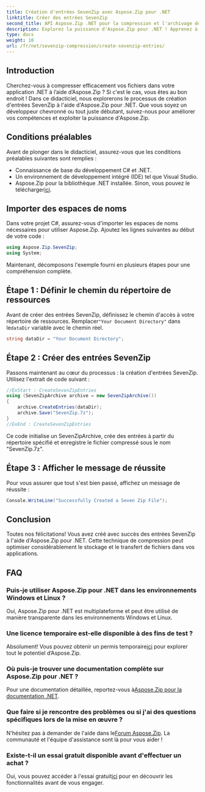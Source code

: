```yaml
---
title: Création d'entrées SevenZip avec Aspose.Zip pour .NET
linktitle: Créer des entrées SevenZip
second_title: API Aspose.Zip .NET pour la compression et l'archivage de fichiers
description: Explorez la puissance d'Aspose.Zip pour .NET ! Apprenez à créer des entrées SevenZip étape par étape. Compressez les fichiers sans effort. Téléchargez-le maintenant pour une expérience de développement transparente.
type: docs
weight: 10
url: /fr/net/sevenzip-compression/create-sevenzip-entries/
---
```


## Introduction

Cherchez-vous à compresser efficacement vos fichiers dans votre application .NET à l’aide d’Aspose.Zip ? Si c'est le cas, vous êtes au bon endroit ! Dans ce didacticiel, nous explorerons le processus de création d'entrées SevenZip à l'aide d'Aspose.Zip pour .NET. Que vous soyez un développeur chevronné ou tout juste débutant, suivez-nous pour améliorer vos compétences et exploiter la puissance d'Aspose.Zip.

## Conditions préalables

Avant de plonger dans le didacticiel, assurez-vous que les conditions préalables suivantes sont remplies :

- Connaissance de base du développement C# et .NET.
- Un environnement de développement intégré (IDE) tel que Visual Studio.
-  Aspose.Zip pour la bibliothèque .NET installée. Sinon, vous pouvez le télécharger[ici](https://releases.aspose.com/zip/net/).

## Importer des espaces de noms

Dans votre projet C#, assurez-vous d'importer les espaces de noms nécessaires pour utiliser Aspose.Zip. Ajoutez les lignes suivantes au début de votre code :

```csharp
using Aspose.Zip.SevenZip;
using System;
```

Maintenant, décomposons l'exemple fourni en plusieurs étapes pour une compréhension complète.

## Étape 1 : Définir le chemin du répertoire de ressources

 Avant de créer des entrées SevenZip, définissez le chemin d'accès à votre répertoire de ressources. Remplacer`"Your Document Directory"` dans le`dataDir` variable avec le chemin réel.

```csharp
string dataDir = "Your Document Directory";
```

## Étape 2 : Créer des entrées SevenZip

Passons maintenant au cœur du processus : la création d'entrées SevenZip. Utilisez l'extrait de code suivant :

```csharp
//ExStart : CreateSevenZipEntries
using (SevenZipArchive archive = new SevenZipArchive())
{
    archive.CreateEntries(dataDir);
    archive.Save("SevenZip.7z");
}
//ExEnd : CreateSevenZipEntries
```

Ce code initialise un SevenZipArchive, crée des entrées à partir du répertoire spécifié et enregistre le fichier compressé sous le nom "SevenZip.7z".

## Étape 3 : Afficher le message de réussite

Pour vous assurer que tout s'est bien passé, affichez un message de réussite :

```csharp
Console.WriteLine("Successfully Created a Seven Zip File");
```

## Conclusion

Toutes nos félicitations! Vous avez créé avec succès des entrées SevenZip à l'aide d'Aspose.Zip pour .NET. Cette technique de compression peut optimiser considérablement le stockage et le transfert de fichiers dans vos applications.

## FAQ

### Puis-je utiliser Aspose.Zip pour .NET dans les environnements Windows et Linux ?
Oui, Aspose.Zip pour .NET est multiplateforme et peut être utilisé de manière transparente dans les environnements Windows et Linux.

### Une licence temporaire est-elle disponible à des fins de test ?
 Absolument! Vous pouvez obtenir un permis temporaire[ici](https://purchase.aspose.com/temporary-license/) pour explorer tout le potentiel d’Aspose.Zip.

### Où puis-je trouver une documentation complète sur Aspose.Zip pour .NET ?
 Pour une documentation détaillée, reportez-vous à[Aspose.Zip pour la documentation .NET](https://reference.aspose.com/zip/net/).

### Que faire si je rencontre des problèmes ou si j'ai des questions spécifiques lors de la mise en œuvre ?
 N'hésitez pas à demander de l'aide dans le[Forum Aspose.Zip](https://forum.aspose.com/c/zip/37). La communauté et l'équipe d'assistance sont là pour vous aider !

### Existe-t-il un essai gratuit disponible avant d'effectuer un achat ?
 Oui, vous pouvez accéder à l'essai gratuit[ici](https://releases.aspose.com/) pour en découvrir les fonctionnalités avant de vous engager.
